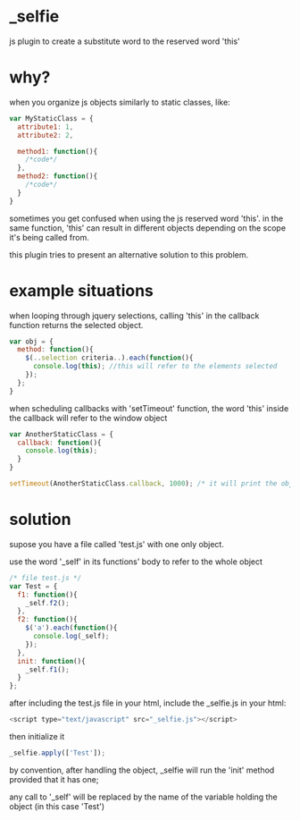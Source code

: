 _selfie
=====

js plugin to create a substitute word to the reserved word 'this'


why?
==
when you organize js objects similarly to static classes, like:

```javascript
var MyStaticClass = {
  attribute1: 1,
  attribute2: 2,

  method1: function(){
    /*code*/
  },
  method2: function(){
    /*code*/
  }
}
```

sometimes you get confused when using the js reserved word 'this'.
in the same function, 'this' can result in different objects depending on the scope it's being called from.

this plugin tries to present an alternative solution to this problem.

example situations
==
when looping through jquery selections, calling 'this' in the callback function returns the selected object.

```javascript
var obj = {
  method: function(){
    $(..selection criteria..).each(function(){
      console.log(this); //this will refer to the elements selected
    });
  };
}
```

when scheduling callbacks with 'setTimeout' function, the word 'this' inside the callback will refer to the window object
```javascript
var AnotherStaticClass = {
  callback: function(){
    console.log(this);
  }
}

setTimeout(AnotherStaticClass.callback, 1000); /* it will print the object window to the console when called */
```

solution
==
supose you have a file called 'test.js' with one only object.

use the word '_self' in its functions' body to refer to the whole object

```javascript
/* file test.js */
var Test = {
  f1: function(){
    _self.f2();
  },
  f2: function(){
    $('a').each(function(){
      console.log(_self);
    });
  },
  init: function(){
    _self.f1();
  }
};
```

after including the test.js file in your html, include the _selfie.js in your html:

```javascript
<script type="text/javascript" src="_selfie.js"></script>
```

then initialize it
```javascript
_selfie.apply(['Test']);
```

by convention, after handling the object, _selfie will run the 'init' method provided that it has one;

any call to '_self' will be replaced by the name of the variable holding the object (in this case 'Test')